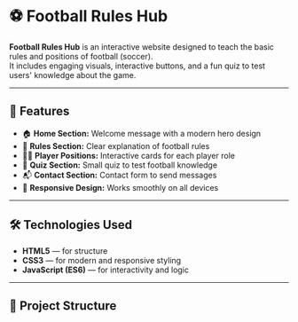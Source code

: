 #  ⚽ Football Rules Hub

**Football Rules Hub** is an interactive website designed to teach the basic rules and positions of football (soccer).  
It includes engaging visuals, interactive buttons, and a fun quiz to test users' knowledge about the game.

---

## 🚀 Features

- 🏠 **Home Section:** Welcome message with a modern hero design  
- 📖 **Rules Section:** Clear explanation of football rules  
- 🧍‍♂️ **Player Positions:** Interactive cards for each player role  
- 🧠 **Quiz Section:** Small quiz to test football knowledge  
- 📬 **Contact Section:** Contact form to send messages  
- 📱 **Responsive Design:** Works smoothly on all devices  

---

## 🛠️ Technologies Used

- **HTML5** — for structure  
- **CSS3** — for modern and responsive styling  
- **JavaScript (ES6)** — for interactivity and logic  

---

## 📂 Project Structure

